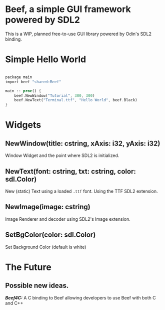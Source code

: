# Beef, a simple GUI framework powered by SDL2

This is a WIP, planned free-to-use GUI library powered by Odin's SDL2 binding.

# Simple Hello World

```rust

package main
import beef "shared:Beef"

main :: proc() {
    beef.NewWindow("Tutorial", 300, 300)
    beef.NewText("Terminal.ttf", "Hello World", beef.Black)
}
```

# Widgets

## NewWindow(title: cstring, xAxis: i32, yAxis: i32)

Window Widget and the point where SDL2 is initialized.

## NewText(font: cstring, txt: cstring, color: sdl.Color)

New (static) Text using a loaded `.ttf` font. Using the TTF SDL2 extension.

## NewImage(image: cstring)

Image Renderer and decoder using SDL2's Image extension.

## SetBgColor(color: sdl.Color)

Set Background Color (default is white)

# The Future
## Possible new ideas.
***Beef4C:*** A C binding to Beef allowing developers to use Beef with both C and C++